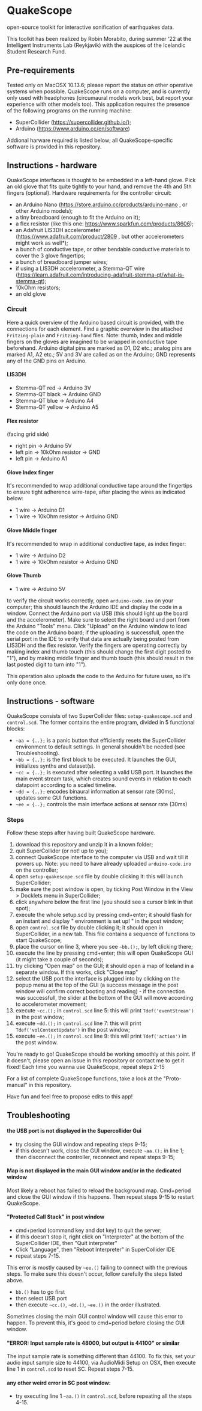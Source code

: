# QuakeScope
open-source toolkit for interactive sonification of earthquakes data.

This toolkit has been realized by Robin Morabito, during summer '22 at the Intelligent Instruments Lab (Reykjavik)
with the auspices of the Icelandic Student Research Fund.

## Pre-requirements
Tested only on MacOSX 10.13.6; please report the status on other operative systems when possible.
QuakeScope runs on a computer, and is currently only used with headphones (circumaural models work best, but report your experience with other models too).
This application requires the presence of the following programs on the running machine:
- SuperCollider (https://supercollider.github.io/);
- Arduino (https://www.arduino.cc/en/software)

Addional harware required is listed below; all QuakeScope-specific software is provided in this repository.

## Instructions - hardware

QuakeScope interfaces is thought to be embedded in a left-hand glove.
Pick an old glove that fits quite tightly to your hand, and remove the 4th and 5th fingers (optional).
Hardware requirements for the controller circuit:
- an Arduino Nano (https://store.arduino.cc/products/arduino-nano , or other Arduino models);
- a tiny breadboard (enough to fit the Arduino on it);
- a flex resistor (like this one: https://www.sparkfun.com/products/8606);
- an Adafruit LIS3DH accelerometer (https://www.adafruit.com/product/2809 , but other accelerometers might work as well*);
- a bunch of conductive tape, or other bendable conductive materials to cover the 3 glove fingertips;
- a bunch of breadboard jumper wires;
- if using a LIS3DH accelerometer, a Stemma-QT wire (https://learn.adafruit.com/introducing-adafruit-stemma-qt/what-is-stemma-qt);
- 10kOhm resistors;
- an old glove

### Circuit
Here a quick overview of the Arduino based circuit is provided, with the connections for each element. Find a graphic overwiew in the attached `Fritzing-plain` and `Fritzing-hand` files.
Note: thumb, index and middle fingers on the gloves are imagined to be wrapped in conductive tape beforehand.
Arduino digital pins are marked as D1, D2 etc.; analog pins are marked A1, A2 etc.; 5V and 3V are called as on the Arduino; GND represents any of the GND pins on Arduino.

#### LIS3DH
- Stemma-QT red -> Arduino 3V
- Stemma-QT black -> Arduino GND
- Stemma-QT blue -> Arduino A4
- Stemma-QT yellow -> Arduino A5

#### Flex resistor
(facing grid side)
- right pin -> Arduino 5V
- left pin -> 10kOhm resistor -> GND
- left pin -> Arduino A1

#### Glove Index finger
It's recommended to wrap additional conductive tape around the fingertips 
to ensure tight adherence wire-tape, after placing the wires as indicated below:
- 1 wire -> Arduino D1
- 1 wire -> 10kOhm resistor -> Arduino GND

#### Glove Middle finger
It's recommended to wrap in additional conductive tape, as index finger:
- 1 wire -> Arduino D2
- 1 wire -> 10kOhm resistor -> Arduino GND

#### Glove Thumb
- 1 wire -> Arduino 5V

to verify the circuit works correctly, open `arduino-code.ino` on your computer;
this should launch the Arduino IDE and display the code in a window.
Connect the Arduino port via USB (this should light up the board and the accelerometer). 
Make sure to select the right board and port from the Arduino "Tools" menu. 
Click "Upload" on the Arduino window to load the code on the Arduino board; 
if the uploading is successfull, open the serial port in the IDE to verify that data are actually being posted from LIS3DH and the flex resistor. 
Verify the fingers are operating correctly by making index and thumb touch (this should change the first digit posted to "1"),
and by making middle finger and thumb touch (this should result in the last posted digit to turn into "1").

This operation also uploads the code to the Arduino for future uses, so it's only done once.

## Instructions - software
QuakeScope consists of two SuperCollider files: `setup-quakescope.scd` and `control.scd`. The former contains the entire program, divided in 5 functional blocks:
- `~aa = {..};` is a panic button that efficiently resets the SuperCollider environment to default settings. In general shouldn't be needed (see Troubleshooting).
- `~bb = {..};` is the first block to be executed. It launches the GUI, initializes synths and dataset(s).
- `~cc = {..};` is executed after selecting a valid USB port. It launches the main event stream task, which creates sound events in relation to each datapoint according to a scaled timeline.
- `~dd = {..};` encodes binaural information at sensor rate (30ms), updates some GUI functions.
- `~ee = {..};` controls the main interface actions at sensor rate (30ms)

### Steps
Follow these steps after having built QuakeScope hardware.
1. download this repository and unzip it in a known folder;
2. quit SuperCollider (or not! up to you);
3. connect QuakeScope interface to the computer via USB and wait till it powers up. Note: you need to have already uploaded `arduino-code.ino` on the controller;
4. open `setup-quakescope.scd` file by double clicking it: this will launch SuperCollider;
5. make sure the post window is open, by ticking Post Window in the View > Docklets menu in SuperCollider;
6. click anywhere below the first line (you should see a cursor blink in that spot);
7. execute the whole setup.scd by pressing cmd+enter; it should flash for an instant and display " environment is set up! " in the post window;
8. open `control.scd` file by double clicking it; it should open in SuperCollider, in a new tab. This file contains a sequence of functions to start QuakeScope;
9. place the cursor on line 3, where you see `~bb.();`, by left clicking there;
10. execute the line by pressing cmd+enter; this will open QuakeScope GUI (it might take a couple of seconds);
11. try clicking "Open map" on the GUI; it should open a map of Iceland in a separate window. If this works, click "Close map"
12. select the USB port the interface is plugged into by clicking on the popup menu at the top of the GUI 
(a success message in the post window will confirm correct booting and reading) - 
if the connection was successfull, the slider at the bottom of the GUI will move according to accelerometer movement;
13. execute `~cc.();` in `control.scd` line 5: this will print `Tdef('eventStream')` in the post window;
14. execute `~dd.();` in `control.scd` line 7: this will print `Tdef('volContextUpdate')` in the post window;
15. execute `~ee.();` in `control.scd` line 9: this will print `Tdef('action')` in the post window.

You're ready to go! QuakeScope should be working smoothly at this point. If it doesn't, please open an issue in this repository or contact me to get it fixed!
Each time you wanna use QuakeScope, repeat steps 2-15


For a list of complete QuakeScope functions, take a look at the "Proto-manual" in this repository.

Have fun and feel free to propose edits to this app!

## Troubleshooting
#### the USB port is not displayed in the Supercollider Gui
- try closing the GUI window and repeating steps 9-15;
- if this doesn't work, close the GUI window, execute `~aa.();` in line 1; then disconnect the controller, reconnect and repeat steps 9-15;

#### Map is not displayed in the main GUI window and/or in the dedicated window
Most likely a reboot has failed to reload the background map. Cmd+period and close the GUI window if this happens. 
Then repeat steps 9-15 to restart QuakeScope.

#### "Protected Call Stack" in post window
- cmd+period (command key and dot key) to quit the server;
- if this doesn't stop it, right click on "Interpreter" at the bottom of the SuperCollider IDE, then "Quit interpreter"
- Click "Language", then "Reboot Interpreter" in SuperCollider IDE
- repeat steps 7-15.

This error is mostly caused by `~ee.()` failing to connect with the previous steps. To make sure this doesn't occur, follow carefully the steps listed above.
- `bb.()` has to go first
- then select USB port
- then execute `~cc.()`, `~dd.()`, `~ee.()` in the order illustrated.

Sometimes closing the main GUI control window will cause this error to happen. 
To prevent this, it's good to cmd+period before closing the GUI window.

#### "ERROR: Input sample rate is 48000, but output is 44100" or similar
The input sample rate is something different than 44100. 
To fix this, set your audio input sample size to 44100, via AudioMidi Setup on OSX, then execute line 1 in `control.scd` to reset SC. Repeat steps 7-15.

#### any other weird error in SC post window:
- try executing line 1 `~aa.()` in `control.scd`, before repeating all the steps 4-15. 

